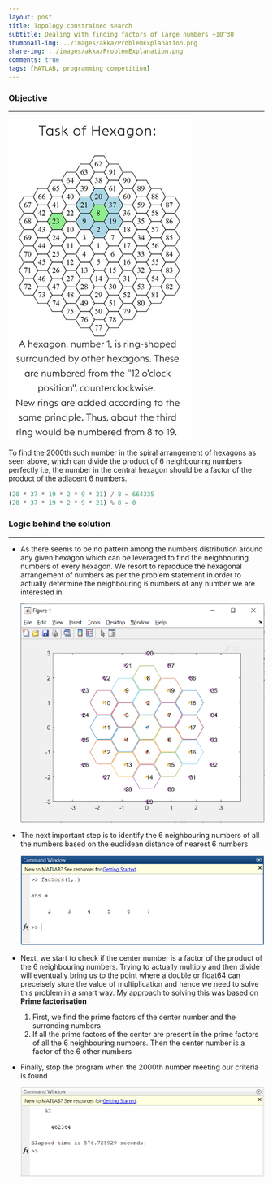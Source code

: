 ```yaml
---
layout: post
title: Topology constrained search
subtitle: Dealing with finding factors of large numbers ~10^30
thumbnail-img: ../images/akka/ProblemExplanation.png
share-img: ../images/akka/ProblemExplanation.png
comments: true
tags: [MATLAB, programming competition]
---
```


### Objective
***
![Problem_snap](../images/akka/ProblemExplanation.png)

To find the 2000th such number in the spiral arrangement of hexagons as seen above, which can divide the product of 6 neighbouring numbers perfectly i.e, the number in the central hexagon should be a factor of the product of the adjacent 6 numbers.

```python
(20 * 37 * 19 * 2 * 9 * 21) / 8 = 664335
(20 * 37 * 19 * 2 * 9 * 21) % 8 = 0
```

### Logic behind the solution
***
 * As there seems to be no pattern among the numbers distribution around any given hexagon which can be leveraged to find the neighbouring numbers of every hexagon. We resort to reproduce the hexagonal arrangement of numbers as per the problem statement in order to actually determine the neighbouring 6 numbers of any number we are interested in.
 
    ![hex arrangement](../images/akka/PointsandHex.png)

 * The next important step is to identify the 6 neighbouring numbers of all the numbers based on the euclidean distance of nearest 6 numbers
 
    ![factors](../images/akka/Neighbours.png)

 * Next, we start to check if the center number is a factor of the product of the 6 neighbouring numbers. Trying to actually multiply and then divide will eventually bring us to the point where a double or float64 can preceisely store the value of multiplication and hence we need to solve this problem in a smart way. My approach to solving this was based on **Prime factorisation**

     1. First, we find the prime factors of the center number and the surronding numbers
     2. If all the prime factors of the center are present in the prime factors of all the 6 	  	 neighbouring numbers. Then the center number is a factor of the 6 other numbers

 * Finally, stop the program when the 2000th number meeting our criteria is found
 
    ![solution](../images/akka/FinalSolution.png)
 
